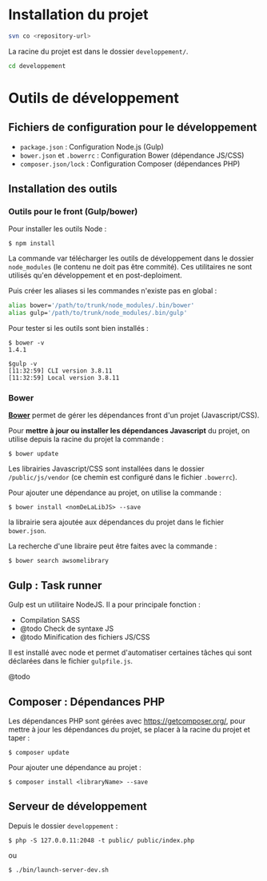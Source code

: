 # Installation du projet

```bash
svn co <repository-url>
```

La racine du projet est dans le dossier `developpement/`.

```bash
cd developpement
```


# Outils de développement

## Fichiers de configuration pour le développement

 - `package.json` : Configuration Node.js (Gulp)
 - `bower.json` et `.bowerrc` : Configuration Bower (dépendance JS/CSS)
 - `composer.json/lock` : Configuration Composer (dépendances PHP)


## Installation des outils

### Outils pour le front (Gulp/bower)

Pour installer les outils Node : 

```
$ npm install
```

La commande var télécharger les outils de développement dans le dossier `node_modules` (le contenu ne doit pas être commité). Ces utilitaires ne sont utilisés qu'en développement et en post-deploiment.

Puis créer les aliases si les commandes n'existe pas en global : 

```bash
alias bower='/path/to/trunk/node_modules/.bin/bower'
alias gulp='/path/to/trunk/node_modules/.bin/gulp'
```

Pour tester si les outils sont bien installés : 

```
$ bower -v
1.4.1

$gulp -v
[11:32:59] CLI version 3.8.11
[11:32:59] Local version 3.8.11
```


### Bower

**[Bower](http://bower.io/)** permet de gérer les dépendances front d'un projet (Javascript/CSS).

Pour **mettre à jour ou installer les dépendances Javascript** du projet, on utilise depuis la racine du projet la commande : 

```
$ bower update
```

Les librairies Javascript/CSS sont installées dans le dossier `/public/js/vendor` (ce chemin est configuré dans le fichier `.bowerrc`).

Pour ajouter une dépendance au projet, on utilise la commande : 

```
$ bower install <nomDeLaLibJS> --save
```

la librairie sera ajoutée aux dépendances du projet dans le fichier `bower.json`.

La recherche d'une libraire peut être faites avec la commande : 

```
$ bower search awsomelibrary
```


## Gulp : Task runner

Gulp est un utilitaire NodeJS. Il a pour principale fonction : 

 - Compilation SASS
 - @todo Check de syntaxe JS 
 - @todo Minification des fichiers JS/CSS

Il est installé avec node et permet d'automatiser certaines tâches qui sont déclarées dans le fichier `gulpfile.js`.


@todo



## Composer : Dépendances PHP

Les dépendances PHP sont gérées avec <https://getcomposer.org/>, pour mettre à jour les dépendances du projet, se placer à la racine du projet et taper : 

```
$ composer update
```

Pour ajouter une dépendance au projet : 

```
$ composer install <libraryName> --save
```


## Serveur de développement

Depuis le dossier `developpement` : 

```
$ php -S 127.0.0.11:2048 -t public/ public/index.php
```

ou

```bash
$ ./bin/launch-server-dev.sh
```